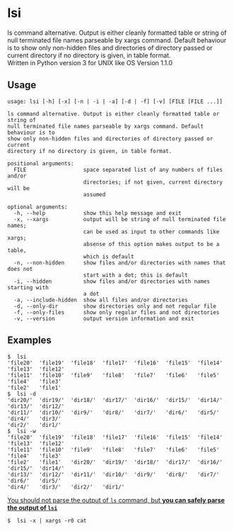 # lsi
ls command alternative. Output is either cleanly formatted table or string of null terminated file names parseable by xargs command. Default behaviour is to show only non-hidden files and directories of directory passed or current directory if no directory is given, in table format.  
Written in Python version 3 for UNIX like OS
Version 1.1.0

## Usage

    usage: lsi [-h] [-x] [-n | -i | -a] [-d | -f] [-v] [FILE [FILE ...]]

    ls command alternative. Output is either cleanly formatted table or string of
    null terminated file names parseable by xargs command. Default behaviour is to
    show only non-hidden files and directories of directory passed or current
    directory if no directory is given, in table format.

    positional arguments:
      FILE                  space separated list of any numbers of files and/or
                            directories; if not given, current directory will be
                            assumed

    optional arguments:
      -h, --help            show this help message and exit
      -x, --xargs           output will be string of null terminated file names;
                            can be used as input to other commands like xargs;
                            absense of this option makes output to be a table,
                            which is default
      -n, --non-hidden      show files and/or directories with names that does not
                            start with a dot; this is default
      -i, --hidden          show files and/or directories with names starting with
                            a dot
      -a, --include-hidden  show all files and/or directories
      -d, --only-dir        show directories only and not regular file
      -f, --only-files      show only regular files and not directories
      -v, --version         output version information and exit


## Examples

    $  lsi
    'file20'  'file19'  'file18'  'file17'  'file16'  'file15'  'file14'  'file13'  'file12'  
    'file11'  'file10'  'file9'   'file8'   'file7'   'file6'   'file5'   'file4'   'file3'   
    'file2'   'file1'   
    $  lsi -d
    'dir20/'  'dir19/'  'dir18/'  'dir17/'  'dir16/'  'dir15/'  'dir14/'  'dir13/'  'dir12/'  
    'dir11/'  'dir10/'  'dir9/'   'dir8/'   'dir7/'   'dir6/'   'dir5/'   'dir4/'   'dir3/'   
    'dir2/'   'dir1/'   
    $  lsi -w
    'file20'  'file19'  'file18'  'file17'  'file16'  'file15'  'file14'  'file13'  'file12'  
    'file11'  'file10'  'file9'   'file8'   'file7'   'file6'   'file5'   'file4'   'file3'   
    'file2'   'file1'   'dir20/'  'dir19/'  'dir18/'  'dir17/'  'dir16/'  'dir15/'  'dir14/'  
    'dir13/'  'dir12/'  'dir11/'  'dir10/'  'dir9/'   'dir8/'   'dir7/'   'dir6/'   'dir5/'   
    'dir4/'   'dir3/'   'dir2/'   'dir1/'  

[You should not parse the output of `ls` command, but **you can safely parse the output of `lsi`**](http://www.mywiki.wooledge.org/ParsingLs)

    $  lsi -x | xargs -r0 cat
